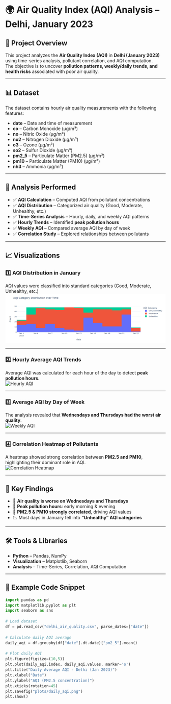 # 🌍 Air Quality Index (AQI) Analysis – Delhi, January 2023  

## 📌 Project Overview  
This project analyzes the **Air Quality Index (AQI)** in **Delhi (January 2023)** using time-series analysis, pollutant correlation, and AQI computation.  
The objective is to uncover **pollution patterns, weekly/daily trends, and health risks** associated with poor air quality.  

---

## 📊 Dataset  
The dataset contains hourly air quality measurements with the following features:  

- **date** – Date and time of measurement  
- **co** – Carbon Monoxide (µg/m³)  
- **no** – Nitric Oxide (µg/m³)  
- **no2** – Nitrogen Dioxide (µg/m³)  
- **o3** – Ozone (µg/m³)  
- **so2** – Sulfur Dioxide (µg/m³)  
- **pm2_5** – Particulate Matter (PM2.5) (µg/m³)  
- **pm10** – Particulate Matter (PM10) (µg/m³)  
- **nh3** – Ammonia (µg/m³)  

---

## 🔎 Analysis Performed  

- ✅ **AQI Calculation** – Computed AQI from pollutant concentrations  
- ✅ **AQI Distribution** – Categorized air quality (Good, Moderate, Unhealthy, etc.)  
- ✅ **Time-Series Analysis** – Hourly, daily, and weekly AQI patterns  
- ✅ **Hourly Trends** – Identified **peak pollution hours**  
- ✅ **Weekly AQI** – Compared average AQI by day of week  
- ✅ **Correlation Study** – Explored relationships between pollutants  

---

## 📈 Visualizations  

### 1️⃣ AQI Distribution in January  
AQI values were classified into standard categories (Good, Moderate, Unhealthy, etc.)  
![AQI Distribution](https://github.com/Jericho0015/Air-Quality-Index-AQI-Analysis/blob/main/Visualizations%20Graphs/AQI_category_distribution_Over_Time.PNG)  

---

### 2️⃣ Hourly Average AQI Trends  
Average AQI was calculated for each hour of the day to detect **peak pollution hours**.  
![Hourly AQI](plots/hourly_aqi_trend.png)  

---

### 3️⃣ Average AQI by Day of Week  
The analysis revealed that **Wednesdays and Thursdays had the worst air quality**.  
![Weekly AQI](plots/weekly_aqi.png)  

---

### 4️⃣ Correlation Heatmap of Pollutants  
A heatmap showed strong correlation between **PM2.5 and PM10**, highlighting their dominant role in AQI.  
![Correlation Heatmap](plots/correlation_heatmap.png)  

---

## 🔑 Key Findings  

- 🚨 **Air quality is worse on Wednesdays and Thursdays**  
- 🌆 **Peak pollution hours**: early morning & evening  
- 💨 **PM2.5 & PM10 strongly correlated**, driving AQI values  
- 📉 Most days in January fell into **“Unhealthy” AQI categories**  

---

## 🛠️ Tools & Libraries  

- **Python** – Pandas, NumPy  
- **Visualization** – Matplotlib, Seaborn  
- **Analysis** – Time-Series, Correlation, AQI Computation  

---

## 🧩 Example Code Snippet  

```python
import pandas as pd
import matplotlib.pyplot as plt
import seaborn as sns

# Load dataset
df = pd.read_csv("delhi_air_quality.csv", parse_dates=["date"])

# Calculate daily AQI average
daily_aqi = df.groupby(df["date"].dt.date)["pm2_5"].mean()

# Plot daily AQI
plt.figure(figsize=(10,5))
plt.plot(daily_aqi.index, daily_aqi.values, marker='o')
plt.title("Daily Average AQI - Delhi (Jan 2023)")
plt.xlabel("Date")
plt.ylabel("AQI (PM2.5 concentration)")
plt.xticks(rotation=45)
plt.savefig("plots/daily_aqi.png")
plt.show()
